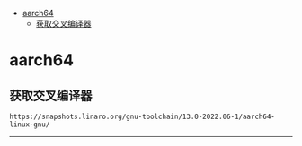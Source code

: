 <!-- MDTOC maxdepth:6 firsth1:1 numbering:0 flatten:0 bullets:1 updateOnSave:1 -->

- [aarch64](#aarch64)   
   - [获取交叉编译器](#获取交叉编译器)   

<!-- /MDTOC -->
# aarch64

## 获取交叉编译器

```
https://snapshots.linaro.org/gnu-toolchain/13.0-2022.06-1/aarch64-linux-gnu/
```































---
